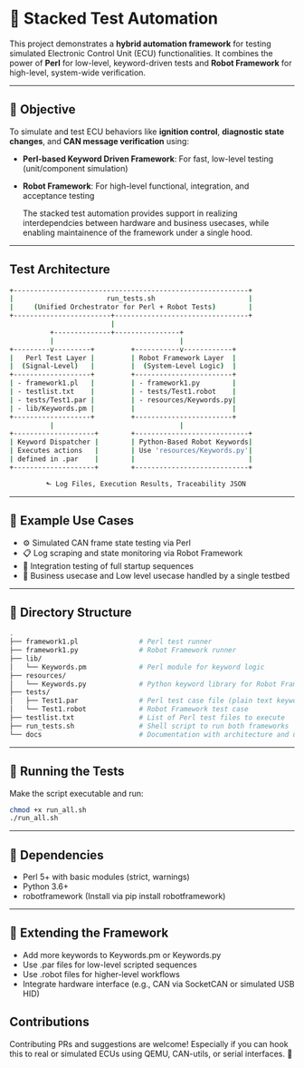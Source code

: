 # 🚗 Stacked Test Automation

This project demonstrates a **hybrid automation framework** for testing simulated Electronic Control Unit (ECU) functionalities. It combines the power of **Perl** for low-level, keyword-driven tests and **Robot Framework** for high-level, system-wide verification.

---

## 🎯 Objective

To simulate and test ECU behaviors like **ignition control**, **diagnostic state changes**, and **CAN message verification** using:

- **Perl-based Keyword Driven Framework**: For fast, low-level testing (unit/component simulation)
- **Robot Framework**: For high-level functional, integration, and acceptance testing

  The stacked test automation provides support in realizing interdependcies between hardware and business usecases, while enabling maintainence of the framework under a single hood.

--- 

## Test Architecture
``` bash
+----------------------------------------------------------+
|                       run_tests.sh                       |
|     (Unified Orchestrator for Perl + Robot Tests)        |
+------------------------+---------------------------------+
                         |
          +--------------+----------------+
          |                               |
+---------v---------+         +-----------v------------+
|   Perl Test Layer |         | Robot Framework Layer  |
|  (Signal-Level)   |         |  (System-Level Logic)  |
+-------------------+         +------------------------+
| - framework1.pl   |         | - framework1.py        |
| - testlist.txt    |         | - tests/Test1.robot    |
| - tests/Test1.par |         | - resources/Keywords.py|
| - lib/Keywords.pm |         |                        |
+-------------------+         +------------------------+
          |                               |
+--------------------+        +----------------------------+
| Keyword Dispatcher |        | Python-Based Robot Keywords|
| Executes actions   |        | Use 'resources/Keywords.py'|
| defined in .par    |        |                            |
+--------------------+        +----------------------------+

         ⬑ Log Files, Execution Results, Traceability JSON
```

---

## 🧪 Example Use Cases

- ⚙️ Simulated CAN frame state testing via Perl
- 📋 Log scraping and state monitoring via Robot Framework
- 🚦 Integration testing of full startup sequences
- 🔌 Business usecase and Low level usecase handled by a single testbed

---

## 📁 Directory Structure

``` bash
.
├── framework1.pl               # Perl test runner
├── framework1.py               # Robot Framework runner
├── lib/
│   └── Keywords.pm             # Perl module for keyword logic
├── resources/
│   └── Keywords.py             # Python keyword library for Robot Framework
├── tests/
│   ├── Test1.par               # Perl test case file (plain text keywords)
│   └── Test1.robot             # Robot Framework test case
├── testlist.txt                # List of Perl test files to execute
├── run_tests.sh                # Shell script to run both frameworks
└── docs                        # Documentation with architecture and usage

```

---

## 🚀 Running the Tests

Make the script executable and run:

```bash
chmod +x run_all.sh
./run_all.sh
```

--- 

## 🔧 Dependencies

+ Perl 5+ with basic modules (strict, warnings)
+ Python 3.6+
+ robotframework (Install via pip install robotframework)

---

## 🔄 Extending the Framework

+ Add more keywords to Keywords.pm or Keywords.py
+ Use .par files for low-level scripted sequences
+ Use .robot files for higher-level workflows
+ Integrate hardware interface (e.g., CAN via SocketCAN or simulated USB HID)

## Contributions

Contributing PRs and suggestions are welcome! Especially if you can hook this to real or simulated ECUs using QEMU, CAN-utils, or serial interfaces. 🤝
